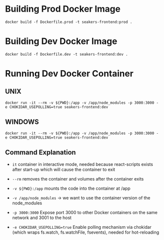 # Building Prod Docker Image
```docker build -f Dockerfile.prod -t seakers-frontend:prod .```

# Building Dev Docker Image
```docker build -f Dockerfile.dev -t seakers-frontend:dev .```

# Running Dev Docker Container

## UNIX
```docker run -it --rm -v ${PWD}:/app -v /app/node_modules -p 3000:3000 -e CHOKIDAR_USEPOLLING=true seakers-frontend:dev```

## WINDOWS
```docker run -it --rm -v ${PWD}:/app -v /app/node_modules -p 3000:3000 -e CHOKIDAR_USEPOLLING=true seakers-frontend:dev```

## Command Explanation

* `it`  container in interactive mode, needed because react-scripts exists after start-up which will cause the container to exit

* `--rm` removes the container and volumes after the container exits

* `-v ${PWD}:/app` mounts the code into the container at /app

* `-v /app/node_modules` -> we want to use the container version of the node_modules

* `-p 3000:3000` Expose port 3000 to other Docker containers on the same network and 3001 to the host

* `-e CHOKIDAR_USEPOLLING=true` Enable polling mechanism via chokidar (which wraps fs.watch, fs.watchFile, fsevents), needed for hot-reloading
